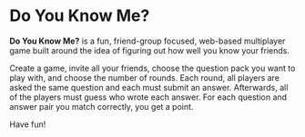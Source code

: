 # Do You Know Me?

**Do You Know Me?** is a fun, friend-group focused, web-based multiplayer game built around the idea of figuring out how well you know your friends. 

Create a game, invite all your friends, choose the question pack you want to play with, and choose the number of rounds. Each round, all players are asked the same question and each must submit an answer. Afterwards, all of the players must guess who wrote each answer. For each question and answer pair you match correctly, you get a point.

Have fun!
